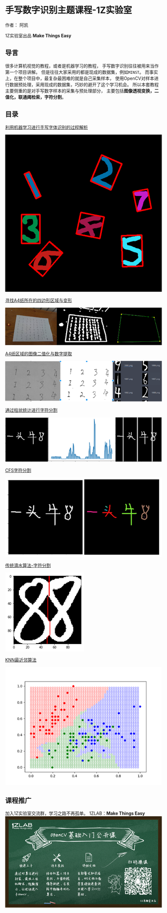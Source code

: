 # 手写数字识别主题课程-1Z实验室

作者： 阿凯

1Z实验室出品 **Make Things Easy**


## 导言

很多计算机视觉的教程，或者是机器学习的教程， 手写数字识别往往被用来当作第一个项目讲解。
但是往往大家采用的都是现成的数据集，例如`MINST`。 而事实上，在整个项目中，最复杂最困难的就是自己采集样本， 使用OpenCV对样本进行数据预处理，采用现成的数据集，巧妙的避开了这个学习机会。
所以本套教程主要侧重的是对手写数字样本的采集与预处理部分， 主要包括**图像透视变换，二值化，联通阈检索，字符分割**。

## 目录

[利用机器学习进行手写字体识别的过程解析](./01.利用机器学习进行手写字体识别的过程解析/利用机器学习进行手写字体识别的过程解析-1Z实验室.md)

![01number_minarearect_canvas2.png](./image/01number_minarearect_canvas2.png)



[寻找A4纸所在的四边形区域与变形](./02.寻找A4纸所在的四边形区域与变形/寻找A4纸所在的四边形区域与变形-1Z实验室.md)

![img-02.png](./image/img-02.png)



[A4纸区域的图像二值化与数字提取](./03.A4纸区域的图像二值化与数字提取/A4纸区域的图像二值化与数字提取.md)

![img-03.png](./image/img-03.png)



[通过柱状统计进行字符分割](./04.通过柱状统计进行字符分割/通过柱状统计进行字符分割-1Z实验室.md)

![img-04.png](./image/img-04.png)



[CFS字符分割](./05.通过CFS进行字符分割/CFS字符分割-1Z实验室.md)

![img-05.png](./image/img-05.png)



[传统滴水算法-字符分割](./06.通过传统滴水算法进行字符分割/传统滴水算法-字符分割-1Z实验室.md)

![06滴水算法.png](./image/06滴水算法.png)




[KNN最近邻算法](./07.KNN最近邻算法/KNN最近邻算法-1Z实验室.md)

![07knn_result-20180318.png](./image/07knn_result-20180318.png)

## 课程推广

加入1Z实验室交流群，学习之路不再孤单。
1ZLAB：**Make Things Easy**
![1Z学院宣传海报.png](./image/1Z学院宣传海报.png)